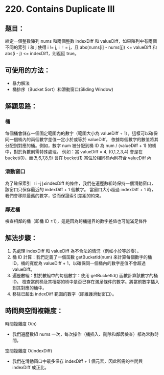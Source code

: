 # 220. Contains Duplicate III

## 題目：
給定一個整數陣列 nums 和兩個整數 indexDiff 和 valueDiff，如果陣列中有兩個不同的索引 i 和 j
使得 i != j, i ！= j，且 abs(nums[i] - nums[j]) <= valueDiff 和 abs(i - j) <= indexDiff，則返回 true。

## 可使用的方法：
- 暴力解法
- 桶排序（Bucket Sort）和滑動窗口(Sliding Window)

## 解題思路：
### 桶
每個桶會儲存一個固定範圍內的數字（範圍大小為 valueDiff + 1）。這樣可以確保同一個桶內的兩個數字差值一定小於或等於 valueDiff。
依據每個數字的數值將其分配到對應的桶。例如，數字 num 被分配到桶 ID 為 num / (valueDiff + 1) 的桶中，對於負數則需特殊處理。
例如：當 valueDiff = 4,  (0,1,2,3,4) 會是在 bucket(0)，而(5,6,7,8,9) 會在 bucket(1)
當位於相同桶內則符合 valueDiff 內

### 滑動窗口
為了確保索引 ∣i−j∣≤indexDiff 的條件，我們在遍歷數組時保持一個滑動窗口，該窗口只保存最近的 indexDiff + 1 個數字。
當窗口大小超過 indexDiff + 1 時，我們會移除最舊的數字，從而保證索引差距的約束。

### 鄰近桶
檢查相鄰的桶（即桶 ID ±1），這是因為跨桶邊界的數字差值也可能滿足條件

## 解法步驟：

1. 先處理 indexDiff 和 valueDiff 為不合法的情況（例如小於等於零）。
2. 桶 ID 計算：我們定義了一個函數 getBucketId(num) 來計算每個數字的桶 ID。桶的寬度為 valueDiff + 1，以確保同一個桶內的數字差值不會超過 valueDiff。
3. 遍歷數組：對於數組中的每個數字：使用 getBucketId() 函數計算該數字的桶 ID。 檢查當前桶及其相鄰的桶中是否已存在滿足條件的數字。將當前數字插入到其對應的桶中。
4. 移除已超出 indexDiff 範圍的數字（即維護滑動窗口）。

## 時間與空間複雜度：
時間複雜度 O(n) 
- 我們遍歷數組 nums 一次，每次操作（桶插入、刪除和鄰居檢查）都為常數時間。

空間複雜度 O(indexDiff)
- 我們在滑動窗口中最多保存 indexDiff + 1 個元素，因此所需的空間與 indexDiff 成正比。